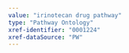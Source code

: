 ```yaml
---
value: "irinotecan drug pathway"
type: "Pathway Ontology"
xref-identifier: "0001224"
xref-dataSource: "PW"
---
```

